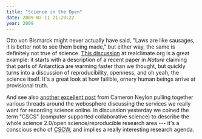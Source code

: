```yaml
---
title: "Science in the Open"
date: 2009-02-11 21:29:22
year: 2009
---
```

Otto von Bismarck might never actually have said, "Laws are like sausages, it is better not to see them being made," but either way, the same is definitely not true of science. <a href="http://www.realclimate.org/index.php/archives/2009/02/antarctic-warming-is-robust"> This discussion</a> at realclimate.org is a great example: it starts with a description of a recent paper in <em>Nature</em> claiming that parts of Antarctica are warming faster than we thought, but quickly turns into a discussion of reproducibility, openness, and oh yeah, the science itself.  It's a great look at how fallible, ornery human beings arrive at provisional truth.

And see also <a href="http://blog.openwetware.org/scienceintheopen/2009/02/08/what-are-the-services-we-really-want-for-recording-science-online/">another excellent post</a> from Cameron Neylon pulling together various threads around the webosphere discussing the services we really want for recording science online. In discussion yesterday we coined the term "CSCS" (computer supported collaborative science) to describe the whole science 2.0/open science/reproducible research area --- it's a conscious echo of <a href="http://en.wikipedia.org/wiki/CSCW">CSCW</a>, and implies a really interesting research agenda.
